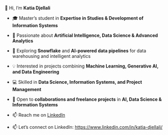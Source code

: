 👋 Hi, I’m **Katia Djellali**  

- 🎓 Master’s student in **Expertise in Studies & Development of Information Systems**
- 🤖 Passionate about **Artificial Intelligence, Data Science & Advanced Analytics**  
- 🚀 Exploring **Snowflake** and **AI-powered data pipelines** for data warehousing and intelligent analytics  
- 💡 Interested in projects combining **Machine Learning, Generative AI, and Data Engineering**  
- 💻 Skilled in **Data Science, Information Systems, and Project Management**  
- 🤝 Open to **collaborations and freelance projects** in **AI, Data Science & Information Systems**  
- 📫 Reach me on [LinkedIn](https://www.linkedin.com/in/katia-djellali)  


- 📫 Let’s connect on LinkedIn: https://www.linkedin.com/in/katia-djellali/

<!---
Katiadje/Katiadje is a ✨ special ✨ repository because its `README.md` (this file) appears on your GitHub profile.
You can click the Preview link to take a look at your changes.
--->
